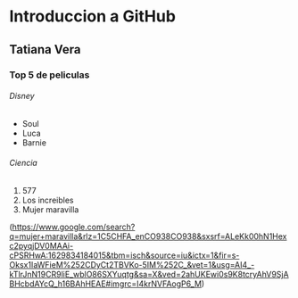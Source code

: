 # Introduccion a GitHub
## Tatiana Vera
### Top 5 de peliculas
###### Disney
* Soul
* Luca
* Barnie
######  Ciencia
1. 577
2. Los increibles
3. Mujer maravilla

(https://www.google.com/search?q=mujer+maravilla&rlz=1C5CHFA_enCO938CO938&sxsrf=ALeKk00hN1Hexc2pyqjDV0MAAi-cPSRHwA:1629834184015&tbm=isch&source=iu&ictx=1&fir=s-Oksx1IaWFieM%252CDyCt2TBVKo-5IM%252C_&vet=1&usg=AI4_-kTlrJnN19CR9liE_wblO86SXYuqtg&sa=X&ved=2ahUKEwi0s9K8tcryAhV9SjABHcbdAYcQ_h16BAhHEAE#imgrc=I4krNVFAogP6_M)
